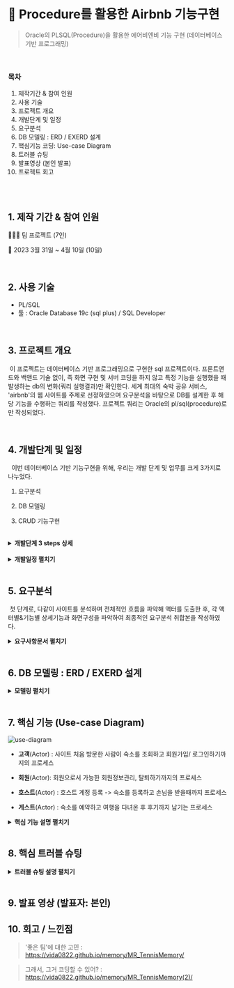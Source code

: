 # :pushpin: Procedure를 활용한 Airbnb 기능구현 

> Oracle의 PLSQL(Procedure)을 활용한 에어비엔비 기능 구현 (데이터베이스 기반 프로그래밍) 

</br> 

### 목차

1. 제작기간 & 참여 인원  <br>
2. 사용 기술  <br>
3. 프로젝트 개요<br>
4. 개발단계 및 일정  <br>
5. 요구분석 
6. DB 모델링 : ERD / EXERD 설계    <br>
8. 핵심기능 코딩: Use-case Diagram    <br>
9. 트러블 슈팅  <br>
10. 발표영상 (본인 발표) 
11. 프로젝트 회고 <br>

</br></br>



## 1. 제작 기간 & 참여 인원 

👩‍👧‍👧 팀 프로젝트 (7인)<br>

📆 2023 3월 31일 ~ 4월 10일 (10일)  <br>

</br>

## 2. 사용 기술  

- PL/SQL <br>
- 툴 : Oracle Database 19c (sql plus) / SQL Developer    <br>

</br>



## 3. 프로젝트 개요

​	이 프로젝트는 데이터베이스 기반 프로그래밍으로 구현한 sql 프로젝트이다. 프론트앤드와 백앤드 기술 없이, 즉 화면 구현 및 서버 코딩을 하지 않고 특정 기능을 실행했을 때 발생하는 db의 변화(쿼리 실행결과)만 확인한다. 세계 최대의 숙박 공유 서비스, 'airbnb'의 웹 사이트를 주제로 선정하였으며 요구분석을 바탕으로 DB를 설계한 후 해당 기능을 수행하는 쿼리를 작성했다. 프로젝트 쿼리는 Oracle의 pl/sql(procedure)로만 작성되었다. 

</br>



## 4. 개발단계 및 일정 

​	 이번 데이터베이스 기반 기능구현을 위해, 우리는 개발 단계 및 업무를 크게 3가지로 나누었다.  <br>

1. 요구분석  <br>

2. DB 모델링  <br>

3. CRUD 기능구현  <br> </br>

   

<details>
<summary><b> 개발단계 3 steps 상세</b></summary>
<div markdown="1">

**1st step : [요구분석]** <br>

1. **핵심 업무 프로세스 파악** : 사이트 전체적인 흐름 파악 => 액터 도출  <br>
2. **디테일한 기능 파악** : 각 액터별&기능별 상세한 기능/화면구성 파악  <br>
3. **요구분석서 작성** : 팀원들과 충분한 논의 후 최종적인 요구분석 취합본 작성 <br> </br>


**2nd step : [DB 모델링]** (**다같이)*<br>

1) **개념적 DB 모델링**<br>

    : 1-개체(entity) 추출 2-속성(Attribute)추출 3-관계(R)정의 => ERD *<br>

2) **논리적 DB 모델링** <br>

   1- ERD를 보고 1:1로 매칭시키는 매핑규칙(mapping rule)에 따라 스키마를 설계 => eXERD * <br>

   2- 정규화 <br>

   3- 사용할 DBMS 결정 	<br>

3) **물리적 DB 모델링** : 자료형, 크기, 역정규화 <br>

   - 컬럼 확정: 타입, 크기 <br>

   - 데이터의 사용량 분석해서 효율적인 데이터베이스가 될 수 있도록 역정규화 작업 <br>

   - 성능위해 인덱스 처리 <br>

 4) **DB 구축** : 테이블 생성 및 데이터 입력 <br>

    * 설계한 스키마에 따라 테이블을 생성한다</br>

      

**3rd step : [쿼리 작성: CRUD 기능구현]** (**3팀으로 나눠서 분담작업)*  <br>

: 데이터 처리 과정  (**상세한 요구분석 바탕**으로 실제로 그 작업을 쿼리로 구현)  <br>

* **데이터 조회** : 프로세스상 중요한 필수 표시 페이지를 구현, 데이터를 조회한다 - **SELECT** <br>

* **데이터 입력** : 각 스키마에 맞는 데이터를 입력하여 테이블을 채운다 -**INSERT** <br>

* **데이터 수정** : 변경사항을 반영하는 기능을 구현한다 - **UPDATE**  <br>

* **데이터 삭제** : 등록한 데이터들을 다시 삭제하는 기능을 구현한다 - **DELETE** <br>

* **권한 처리** : 각 사용자에 따라 권한(사용가능한 기능)을 설정해 부여한다 - **기능 구현 후 권한설정코딩 추가**<br>

</div>
</details>

</br>

<details>
<summary><b> 개발일정 펼치기</b></summary>
<div markdown="1">

​	위의 개발 단계 및 각 업무 내용을 기반해 개발일정을 다음과 같이 수립했다. 

**03/31 (금)** 각자 전반적인 프로세스 파악 후 요구분석 양식 채워오기 

**04/01 (토)** 요구분석 완료 

**04/02 (일)** 요구분석서 취합본 작성  

------------- *요구분석(서)* ----------------- 

**04/03 (월)** 개념적 DB 모델링 (ERD 작성) 

**04/04 (화)** 물리적 DB 모델링 (eXERD 작성) 

**04/05 (수)** DB 구축 (테이블 생성&데이터 엑셀로 정리 후 임포트)  +  구현할 페이지와 기능정리 & 쿼리 역할분담 

-------------*DB 모델링* ----------------------

**04/06 (목)** 기능구현(쿼리작업) 

**04/07 (금)** 기능구현(쿼리작업) 

----------------*쿼리작업* ---------------

**04/08 (토)** 기능구현(쿼리작업완료) + 발표준비 병행 

**04/09 (일)** 발표준비

---------------*ppt+ 발표준비* ---------------- 

**04/10 (월)** 발표일! 

</div>
</details>

</br>

## 5. 요구분석  

​	첫 단계로, 다같이 사이트를 분석하며 전체적인 흐름을 파악해 액터를 도출한 후, 각 액터별&기능별 상세기능과 화면구성을 파악하여 최종적인 요구분석 취합본을 작성하였다.

<details>
<summary><b> 요구사항문서 펼치기</b></summary>
<div markdown="1">
<img width="625" alt="요구분석1" src="https://github.com/Vida0822/Airbnb_Oracle-PLSQL-Project/assets/132312673/4199f32d-01ff-44a1-b1ad-e42fc912dd7c">
<img width="625" alt="요구분석2" src="https://github.com/Vida0822/Airbnb_Oracle-PLSQL-Project/assets/132312673/fb136df1-4c2b-46fd-8b7f-10a32eec5f8f">
<img width="625" alt="요구분석3" src="https://github.com/Vida0822/Airbnb_Oracle-PLSQL-Project/assets/132312673/e648d9eb-82b4-4262-b770-5d712d7458b8">
<img width="625" alt="요구분석4" src="https://github.com/Vida0822/Airbnb_Oracle-PLSQL-Project/assets/132312673/4e2428f0-a9c5-4773-814a-6e581b142df5">
<img width="625" alt="요구분석5" src="https://github.com/Vida0822/Airbnb_Oracle-PLSQL-Project/assets/132312673/306c2004-5c89-470d-a111-c6cc6ae933a9">
<img width="625" alt="요구분석6" src="https://github.com/Vida0822/Airbnb_Oracle-PLSQL-Project/assets/132312673/91c88ad9-2c0b-496e-8fa8-c82758836624">
<img width="625" alt="요구분석7" src="https://github.com/Vida0822/Airbnb_Oracle-PLSQL-Project/assets/132312673/5922653f-048c-4ea8-aa10-01e57dab9626">
<img width="625" alt="요구분석8" src="https://github.com/Vida0822/Airbnb_Oracle-PLSQL-Project/assets/132312673/863153b3-aba8-451d-9f9c-9ace24e17289">
<img width="625" alt="요구분석9" src="https://github.com/Vida0822/Airbnb_Oracle-PLSQL-Project/assets/132312673/4cb59dba-659b-4d31-81ee-6951e13001bb">
<img width="625" alt="요구분석10" src="https://github.com/Vida0822/Airbnb_Oracle-PLSQL-Project/assets/132312673/8bc11931-e3ee-4ac9-8428-954b2d38046a">
<img width="625" alt="요구분석11" src="https://github.com/Vida0822/Airbnb_Oracle-PLSQL-Project/assets/132312673/6ad4876a-769c-4a45-bb83-3792ea2d2f40">
<img width="625" alt="요구분석12" src="https://github.com/Vida0822/Airbnb_Oracle-PLSQL-Project/assets/132312673/bc013c4b-782e-4dca-8ca2-e7765d019a4b">
<img width="625" alt="요구분석13" src="https://github.com/Vida0822/Airbnb_Oracle-PLSQL-Project/assets/132312673/53183c9c-47b8-41ae-860d-9305a2c6f094">

</div>
</details>

</br>


## 6. DB 모델링 : ERD / EXERD 설계

<details>
<summary><b> 모델링 펼치기 </b></summary>
<div markdown="1">

### 6.1. 개체 및 속성 정리 

<img width="625" alt="개체정리1" src="https://github.com/Vida0822/Airbnb_Oracle-PLSQL-Project/assets/132312673/3b487bb8-6578-4893-a69e-6dd0eb424b88">
<img width="625" alt="개체정리2" src="https://github.com/Vida0822/Airbnb_Oracle-PLSQL-Project/assets/132312673/55ba9768-a04f-4f93-b270-05be7164b6eb">
<img width="625" alt="개체정리3" src="https://github.com/Vida0822/Airbnb_Oracle-PLSQL-Project/assets/132312673/90a26990-7e10-42d8-ad5f-1dcdb2a1db9e">

</br>



### 6.2. 개념적 모델링 : ERD 설계  

​	위와 같은 요구분석을 바탕으로, 우리는 개체 및 속성을 추출한후 개체간의 관계를 정의하는 개념적 모델링을 통해 erd를 설계했다. 개체와 속성을 필기?로 정리할 땐 테이블간 관계를 명확히 파악하기 위해 편의상 기본키 및 외래키를 PK,FK로 표시하며 모두 작성해주었고 erd는 설계 규칙에 따라 외래키를 생략하고 PK대신 밑줄로 기본키임을 나타냈다. 

![에어비앤비_DB모델링_개념적모델링(erd)](https://github.com/Vida0822/Airbnb_Oracle-PLSQL-Project/assets/132312673/98d5d17e-12c1-4607-b9c4-d28d2783b4a2)








### 6.3. 물리적, 논리적 모델링 : eXERD 설계  

​	개념적 모델링을 마친 후 설계한 ERD를 1:1로 매칭시키는 매핑규칙(mapping rule)에 따라 DBMS가 지원하는 스키마로 설계하는 정규화 과정(논리적 모델링)과 세부적인 칼럼의 종류 및 자료형과 크기를 확정하고 효율적인 데이터베이스가 되도록 역정규화하는 물리적 모델링을 진행했다. <br>

​	

- **사용 툴: eXERD**

![eXERD](https://github.com/Vida0822/Airbnb_Oracle-PLSQL-Project/assets/132312673/78875f7e-b042-4304-8b68-0eafcc9b614b)

​	


### 6.4. DB 구축 : 테이블 생성 , 데이터 임포트 

1. 테이블 생성

exerd의 '포워드 엔지니어링' 기능을 사용하여 SQL Developer의 계정에 쉽게 데이터베이스를 설계했습니다.

2. 데이터 임포트

eXERD로 설계한 데이터베이스에 실제 사이트의 데이터를 엑셀로 정리한 후, SQL Developer의 '데이터 임포트' 기능을 활용하여 각 테이블에 맞게 데이터를 삽입했습니다.

![데이터 임포트](https://github.com/Vida0822/Airbnb_Oracle-PLSQL-Project/assets/132312673/04ea32cf-e4e3-4d94-8145-4a2d36141c11)

</div>
</details>

</br>



## 7. 핵심 기능 (Use-case Diagram)


![use-diagram](https://github.com/Vida0822/Airbnb_Oracle-PLSQL-Project/assets/132312673/35208397-a982-4d9a-aaf2-9b9f3cfe20de)

* **고객**(Actor) : 사이트 처음 방문한 사람이 숙소를 조회하고 회원가입/ 로그인하기까지의 프로세스 <br>

* **회원**(Actor): 회원으로서 가능한  회원정보관리, 탈퇴하기까지의 프로세스   <br>

* **호스트**(Actor) : 호스트 계정 등록 -> 숙소를 등록하고 손님을 받을때까지 프로세스<br>

* **게스트**(Actor) : 숙소를 예약하고 여행을 다녀온 후 후기까지 남기는 프로세스 <br>



<details>
<summary><b>핵심 기능 설명 펼치기</b></summary>
<div markdown="1">


### 7.1. 액터 : 사용자

![핵심기능](https://github.com/Vida0822/TennisCounter_Java-Interface-Project/assets/132312673/76f2e20b-0c59-4eeb-914e-828974d0aaac)

* **숙소 목록조회** :pushpin: [코드 확인](https://github.com/Vida0822/Airbnb_Oracle-PLSQL-Project/blob/f055b7a6074bbe3304f6fae73ab042c884d2c78a/%EC%97%90%EC%96%B4%EB%B9%84%EC%97%94%EB%B9%84%20%ED%94%84%EB%A1%9C%EC%A0%9D%ED%8A%B8_%EA%B8%B0%EB%8A%A5%EA%B5%AC%ED%98%84(sql%20%EC%BF%BC%EB%A6%AC).sql#L5)

  - 숙소유형으로 검색한 숙소들의 사진, 이름, 위치, 1박당 요금을 조회한 결과를 담을 cursor을 선언한다.

  - LOOP 반복문으로 커서에서 레코드를 하나씩 읽어와 검색된 숙소정보를 형식에 맞춰 출력하며 더 이상 레코드가 없을 때 종료한다. 

    

* **숙소 상세조회** :pushpin: [코드 확인](https://github.com/Vida0822/Airbnb_Oracle-PLSQL-Project/blob/f055b7a6074bbe3304f6fae73ab042c884d2c78a/%EC%97%90%EC%96%B4%EB%B9%84%EC%97%94%EB%B9%84%20%ED%94%84%EB%A1%9C%EC%A0%9D%ED%8A%B8_%EA%B8%B0%EB%8A%A5%EA%B5%AC%ED%98%84(sql%20%EC%BF%BC%EB%A6%AC).sql#L46)

  - 편의시설목록 조회 : 편의시설 카테고리, 편의시설 이름을 cursor를 사용해 반복문으로 출력한다. 

  - 이용규칙목록 조회 : 게스트정원, 반려동물 동반여부, 체크인&체크아웃 시간을 cursor를 사용해 반복문으로 출력한다. 

  - 후기 목록 조회

    * 미리 선언해둔 프로시저로 총 평점과 후기 수를 출력한다. 

    * 청결도, 정확성, 의사소통, 위치, 체크인, 가격대비 만족도를 cursor를 사용해 반복문으로 출력한다.

* **회원가입** :pushpin: [코드 확인](https://github.com/Vida0822/Airbnb_Oracle-PLSQL-Project/blob/f055b7a6074bbe3304f6fae73ab042c884d2c78a/%EC%97%90%EC%96%B4%EB%B9%84%EC%97%94%EB%B9%84%20%ED%94%84%EB%A1%9C%EC%A0%9D%ED%8A%B8_%EA%B8%B0%EB%8A%A5%EA%B5%AC%ED%98%84(sql%20%EC%BF%BC%EB%A6%AC).sql#L247)

  - 사용자의 이름, 생년월일, 이메일, 전화번호, 지역을 입력받아 회원 테이블에 삽입한다.   
  - 전화번호를 길게 입력했을 경우 VALUE_ERROR  예외를 발생시킨다. 

* **로그인** :pushpin: [코드 확인](https://github.com/Vida0822/Airbnb_Oracle-PLSQL-Project/blob/f055b7a6074bbe3304f6fae73ab042c884d2c78a/%EC%97%90%EC%96%B4%EB%B9%84%EC%97%94%EB%B9%84%20%ED%94%84%EB%A1%9C%EC%A0%9D%ED%8A%B8_%EA%B8%B0%EB%8A%A5%EA%B5%AC%ED%98%84(sql%20%EC%BF%BC%EB%A6%AC).sql#L282)

  - 사용자는 전화번호 또는 이메일로 로그인 할 수 있다. 
  - 회원 테이블에서 입력값으로 조회한 레코드개수가 한개면 로그인 성공이다. 
  - 로그인 실패 시 회원가입 안내 메세지를 출력한다.  
  
  

</br>

### 7.2. 액터 : 회원

![TennisMain](https://github.com/Vida0822/TennisCounter_Java-Interface-Project/assets/132312673/c1eac4bc-5e04-463a-b47c-f44d5680cfed)



- **회원정보 수정** :pushpin: [코드 확인](https://github.com/Vida0822/Airbnb_Oracle-PLSQL-Project/blob/f055b7a6074bbe3304f6fae73ab042c884d2c78a/%EC%97%90%EC%96%B4%EB%B9%84%EC%97%94%EB%B9%84%20%ED%94%84%EB%A1%9C%EC%A0%9D%ED%8A%B8_%EA%B8%B0%EB%8A%A5%EA%B5%AC%ED%98%84(sql%20%EC%BF%BC%EB%A6%AC).sql#L345)
  
  - 이름, 이메일, 전화번호, 주소, 계좌 등 수정할 정보들을 매개변수(p-)로 입력 받는다.  
  
  - 회원 테이블의 칼럼들을 v-형 변수로 선언하여 수정하기 전 정보를 저장한다. 
  
  - NVL 함수를 사용해 수정 요청한 값은 입력한 값(p-)로, 요청하지 않은 값은 기존의 데이터(v-)로 Set하여 수정(update)한다 
  
    
  
- **회원 탈퇴** :pushpin: [코드 확인](https://github.com/Vida0822/Airbnb_Oracle-PLSQL-Project/blob/f055b7a6074bbe3304f6fae73ab042c884d2c78a/%EC%97%90%EC%96%B4%EB%B9%84%EC%97%94%EB%B9%84%20%ED%94%84%EB%A1%9C%EC%A0%9D%ED%8A%B8_%EA%B8%B0%EB%8A%A5%EA%B5%AC%ED%98%84(sql%20%EC%BF%BC%EB%A6%AC).sql#L406)

  - 회원의 전화번호를 전달받아 조회한 레코드를 삭제(delete)한다.
  
  

</br>  

### 7.3. 액터 : 호스트

![scoreBoard](https://github.com/Vida0822/TennisCounter_Java-Interface-Project/assets/132312673/7410cb17-8dad-4a06-8fbb-d95e875b0611)

- **숙소 등록** :pushpin: [코드 확인](https://github.com/Vida0822/Airbnb_Oracle-PLSQL-Project/blob/f055b7a6074bbe3304f6fae73ab042c884d2c78a/%EC%97%90%EC%96%B4%EB%B9%84%EC%97%94%EB%B9%84%20%ED%94%84%EB%A1%9C%EC%A0%9D%ED%8A%B8_%EA%B8%B0%EB%8A%A5%EA%B5%AC%ED%98%84(sql%20%EC%BF%BC%EB%A6%AC).sql#L436)

  - 숙소 기본정보인 지역, 정책, 숙소유형, 공간특징, 이름, 설명, 최대인원수, 1박당 가격, 위치, 침실&침대&욕실개수를 입력 받아 숙소 테이블(Room)에 삽입(insert)한다.

  - 5장의 사진 경로를 매개변수로 받아 현재 가입하고 있는 숙소의 코드를 외래키로 사진 테이블(photo)에 삽입(insert)한다.

  - 사진을 등록하면 숙소가 등록되며 숙소 상태는 '운영 정지'가 기본값으로 설정된다. 

    

- **숙소 기본정보 관리** :pushpin: [코드 확인](https://github.com/Vida0822/Airbnb_Oracle-PLSQL-Project/blob/f055b7a6074bbe3304f6fae73ab042c884d2c78a/%EC%97%90%EC%96%B4%EB%B9%84%EC%97%94%EB%B9%84%20%ED%94%84%EB%A1%9C%EC%A0%9D%ED%8A%B8_%EA%B8%B0%EB%8A%A5%EA%B5%AC%ED%98%84(sql%20%EC%BF%BC%EB%A6%AC).sql#L542)

  - 숙소명 수정 : 입력된 숙소이름이 50자를 넘으면 VALUE_ERROR를 발생시킨다. 
  - 설명 수정 : 입력된 숙소설명이 200자를 넘으면 VALUE_ERROR를 발생시킨다. 
  - 게스트 수 수정 : 버튼 종류(+ 또는 -)를 매개변수로 받아 버튼을 누를때마다 즉각적으로 기존 게스트 수를 1명씩 증가/감소시킨다.
  - 주소 수정 : 주소를 입력받아 수정한다. 
  - 숙소유형 & 예약가능공간 수정 : 한 화면에서 동시에 수정하기 때문에 두 정보를 같이 매개변수로 받아 NVL 함수를 사용해 수정 요청한 값만 수정한다. 
  - 침실&침대&욕실 수 수정 : +,- 버튼으로 각각 수를 조절한 후 동시에 수정하기 때문에 버튼 클릭 횟수를 매개변수로 각각 받아 기존 값에 더해준다. 
  - 1박당 요금 수정 : 요금을 입력받아 수정한 후, 다른 숙소의 평균가격과 비교해 입력값이 높으면 낮추라는, 낮으면 높이라는 권고 메세지를 출력한다. 
  - 환불정책 수정 : '유연, 일반, 비교적 엄격, 엄격, 매우 엄격 30일, 매우 엄격 60일'로 수정할 수 있으며 이 정보는 환불 금액 산정 때 반영된다. 
  - 사업자 등록번호 수정 : 사업자 등록번호를 입력받아 수정한다.
  - 체크인, 체크아웃 시간 수정 : 시간을 입력받아 수정하되 입력된 체크아웃 시간이 1시~7시라면 v_cannot_reserve_exception 예외를 발생시킨다. 

  

- **숙소 세부정보 관리** :pushpin: [코드 확인](https://github.com/Vida0822/Airbnb_Oracle-PLSQL-Project/blob/f055b7a6074bbe3304f6fae73ab042c884d2c78a/%EC%97%90%EC%96%B4%EB%B9%84%EC%97%94%EB%B9%84%20%ED%94%84%EB%A1%9C%EC%A0%9D%ED%8A%B8_%EA%B8%B0%EB%8A%A5%EA%B5%AC%ED%98%84(sql%20%EC%BF%BC%EB%A6%AC).sql#L897)

  - 편의시설 관리 : 편의시설 종류와 숙소 조합을 편의시설 설정 테이블에 등록/삭제한다.
  - 이용규칙 관리: 이용규칙 종류와 숙소 조합을 이용규칙 설정 테이블에 등록/삭제한다.
    * '반려동물 허용' 규칙 설정 시 최대 반려동물 수를 추가적으로 입력받아 숙소 테이블에 반영한다.  
    * '반려동물 허용' 규칙 해제 시 숙소 테이블의 최대 반려동물 수를 0으로 초기화하고 추가요금설정 테이블에 설정해준 반려동물 추가 요금 정보를 삭제한다. 
  - 할인제도 관리 : 할인제도 종류와 그에 따른 할인율, 할인적용기준 (일수)를 할인설정 테이블에 등록/수정/삭제한다.
    * 설정한 할인 제도가 ''주간할인' 인경우 7일로,  '월간할인'이면 30일로  할인 적용기준을 자동 설정한다. 
    * 할인율을 0으로 설정하면 해당 할인제도는 할인설정 테이블에서 삭제한다. 
  - 추가요금 관리  : 추가요금 종류와 그에 따른 추가금액, 추가요금 적용 기준(일수)를 추가요금 설정 테이블에 등록/ 수정/ 삭제한다.
    * 반려동물 추가요금 설정 시 이용규칙설정 테이블에 반려동물 허용 규칙을 자동으로 설정한다. 
    * 추가금액을 0으로 수정하면 해당 추가요금제도는 삭제한다. 
  
  
  
- **숙소 상태 수정** :pushpin: [코드 확인](https://github.com/Vida0822/Airbnb_Oracle-PLSQL-Project/blob/f055b7a6074bbe3304f6fae73ab042c884d2c78a/%EC%97%90%EC%96%B4%EB%B9%84%EC%97%94%EB%B9%84%20%ED%94%84%EB%A1%9C%EC%A0%9D%ED%8A%B8_%EA%B8%B0%EB%8A%A5%EA%B5%AC%ED%98%84(sql%20%EC%BF%BC%EB%A6%AC).sql#L1209)

  - 호스트는 숙소상태를 '운영중, 운영중지, 비활성화' 로 수정할 수 있다. 
  - 이미 '비활성화' 상태라면 해당 숙소는 조회할 수 없으므로 v_no_more_visible 예외를 발생시킨다.
  - '비활성화'로 변경 시 다른 테이블의 해당 숙소와 관련된 정보(위시리스트, 이용규칙 등)를 전체 삭제하며, 해당 숙소의 남은 예약건은 '예약 거절'로 예약 상태를 바꾼다. 

 

</br>   


### 7.4. 액터 : 게스트

![dispScoreBoard](https://github.com/Vida0822/TennisCounter_Java-Interface-Project/assets/132312673/5f83dcb4-2c7b-4d38-894b-7446e2d8dae0)



- **위시리스트 관리** :pushpin: [코드 확인](https://github.com/Vida0822/Airbnb_Oracle-PLSQL-Project/blob/f055b7a6074bbe3304f6fae73ab042c884d2c78a/%EC%97%90%EC%96%B4%EB%B9%84%EC%97%94%EB%B9%84%20%ED%94%84%EB%A1%9C%EC%A0%9D%ED%8A%B8_%EA%B8%B0%EB%8A%A5%EA%B5%AC%ED%98%84(sql%20%EC%BF%BC%EB%A6%AC).sql#L1273)
  - 위시리스트 조회 : 회원이 위시리스트로 등록한 숙소의 사진, 위치, 타입, 숙소 이름 , 침대개수를 목록으로 출력한다. 
  - 위시리스트 추가 : 회원과 숙소 조합을 위시리스트 테이블에 삽입하며, 같은 숙소를 두번 추가할 수 없도록 트리거를 설정해준다. 
  - 위시리스트 삭제 : 회원코드와 숙소코드로 조회한 레코드를 삭제(delete)한다. 


- **예약 관리** :pushpin: [코드 확인](https://github.com/Vida0822/Airbnb_Oracle-PLSQL-Project/blob/f055b7a6074bbe3304f6fae73ab042c884d2c78a/%EC%97%90%EC%96%B4%EB%B9%84%EC%97%94%EB%B9%84%20%ED%94%84%EB%A1%9C%EC%A0%9D%ED%8A%B8_%EA%B8%B0%EB%8A%A5%EA%B5%AC%ED%98%84(sql%20%EC%BF%BC%EB%A6%AC).sql#L1393)
  
  - 예약 목록 조회: 예약이 완료된 숙소의 체크인 체크아웃 시간, 주소, 예약일, 호스트 정보를 목록으로 출력한다.
  - 예약 상세 조회: 상세보기를 요청한 숙소의 기본정보와 게스트 수 , 예약 번호, 환불 정책 등 추가 세부적인 정보와 함께 출력한다. 
  - 예약하기 
    * 기본요금에 예약 일수, 할인율, 추가요금을 반영해 최종 요금을 도출한다.
    * 예약이 없는 날에만 예약이 가능하며 총인원은 최대인원을 넘을수 없고 반려동물은 최대반려동물을 넘을 수 없도록 트리거를 설정해준다. 
  - 예약 수정 :  예약 수정시 가장 최근에 update 된 할인율, 추가요금 제도 등을 반영해 다시 요금을 계산한다. 
  - 예약 삭제 : 예약코드로 예약 테이블에서 해당 레코드를 삭제하되 이미 결제가 되었다면 환불 신청을 하도록 v_no_res_cancel 예외를 발생시킨다. 
  
- **결제 관리** :pushpin: [코드 확인](https://github.com/Vida0822/Airbnb_Oracle-PLSQL-Project/blob/f055b7a6074bbe3304f6fae73ab042c884d2c78a/%EC%97%90%EC%96%B4%EB%B9%84%EC%97%94%EB%B9%84%20%ED%94%84%EB%A1%9C%EC%A0%9D%ED%8A%B8_%EA%B8%B0%EB%8A%A5%EA%B5%AC%ED%98%84(sql%20%EC%BF%BC%EB%A6%AC).sql#L1944)

  - 결제 목록 조회 : 결제가 완료된 예약건의 예약코드, 숙소 이름, 결제자 이름, 결제 날짜, 카드번호, 만료 날짜, 우편번호, 결제 금액을 목록으로 출력한다. 

  - 결제하기 : 결제 지역, 카드번호 , 만료기한 등의 정보를 입력받아 결제정보 테이블에 insert한다. 이때 예약상태가 '예정된 여행'이 아니면 결제를 할 수 없도록 트리거를 설정해준다. 

  - 결제 직접취소 방지 : 결제 후에는 환불절차를 거쳐야 결제 및 예약 취소를 할 수 있기 때문에 결제 테이블에서 직접적으로 레코드를 삭제할 수 없도록 트리거를 설정해준다. 

    

- **환불 관리** :pushpin: [코드 확인](https://github.com/Vida0822/Airbnb_Oracle-PLSQL-Project/blob/f055b7a6074bbe3304f6fae73ab042c884d2c78a/%EC%97%90%EC%96%B4%EB%B9%84%EC%97%94%EB%B9%84%20%ED%94%84%EB%A1%9C%EC%A0%9D%ED%8A%B8_%EA%B8%B0%EB%8A%A5%EA%B5%AC%ED%98%84(sql%20%EC%BF%BC%EB%A6%AC).sql#L2067)

  - 환불 정보 조회:  환불이 완료된 결제건의 체크인 체크아웃 시간 , 주소, 예약일, 호스트 정보를 목록으로 출력한다.

  - 환불하기

    *  결제 테이블에 조회되는 값이 없으면 efund_cannot_exception  예외를 발생시키고 환불을 진행하지 않는다.
    * 환불금액을 계산하는 프로시저를 호출해 숙소의 환불정책을 적용한 최종 금액을 도출한다 
    * 환불 사유를 입력받아 환불 테이블에 삽입한다.
    * 환불이 추가한 뒤에는 예약의 예약상태가 취소한 여행으로 변경되도록 트리거를 설정한다.

    

- **후기 관리** :pushpin: [코드 확인](https://github.com/Vida0822/Airbnb_Oracle-PLSQL-Project/blob/f055b7a6074bbe3304f6fae73ab042c884d2c78a/%EC%97%90%EC%96%B4%EB%B9%84%EC%97%94%EB%B9%84%20%ED%94%84%EB%A1%9C%EC%A0%9D%ED%8A%B8_%EA%B8%B0%EB%8A%A5%EA%B5%AC%ED%98%84(sql%20%EC%BF%BC%EB%A6%AC).sql#L2275)

  - 후기 작성
    * 후기 글과 함께 청결도, 정확성, 의사소통, 위치, 체크인, 가격대비만족도 각각의 항목에 별점을 매긴다.
    * 후기는 완료된 여행만, 그리고 한번만 작성하도록 트리거를 설정한다.
  - 후기 수정: NVL 함수로 수정한 항목별 점수만 반영한다. 
  - 후기 삭제: 삭제되기 전 예약정보의 후기 작성여부를 null로 변경되도록 트리거를 설정한다.  
  
  

</br>  



</div>
</details>

</br>

## 8. 핵심 트러블 슈팅

<details>
<summary><b>트러블 슈팅 설명 펼치기</b></summary>
<div markdown="1">

### 8.1. 역정규화: 호스트 테이블 삭제 

​	(추후 기입 예정) 

### 8.2. 숙소 세부정보 설정부분 erd 설계

&nbsp;&nbsp;&nbsp;&nbsp;(추후 기입 예정) 

### 8.3. 예약부분 erd 설계 

​	(추후 기입 예정) 

### 8.4. 시퀀스 대체 

​	(추후 기입 예정)    



</div>
</details>

</br>

## 9. 발표 영상 (발표자: 본인)

> 





## 10. 회고 / 느낀점

> '좋은 팀'에 대한 고민 : https://vida0822.github.io/memory/MR_TennisMemory/		</br> 

> 그래서, 그거 코딩할 수 있어? : https://vida0822.github.io/memory/MR_TennisMemory(2)/
